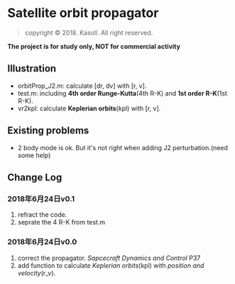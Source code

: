 # Satellite orbit propagator

> copyright &copy; 2018. Kasoll. All right reserved.

**The project is for study only, NOT for commercial activity**

## Illustration

* orbitProp_J2.m: calculate [dr, dv] with [r, v].
* test.m: including **4th order Runge-Kutta**(4th R-K) and **1st order R-K**(1st R-K).
* vr2kpl: calculate **Keplerian orbits**(kpl) with [r, v].

## Existing problems

* 2 body mode is ok. But it's not right when adding J2 perturbation.(need some help)

## Change Log

### 2018年6月24日**v0.1**

1. refract the code.
2. seprate the 4 R-K from test.m

### 2018年6月24日**v0.0**

1. correct the propagator. *Sapcecraft Dynamics and Control* P37
2. add function to calculate *Keplerian orbits*(kpl) with *position and velocity*(r_v).